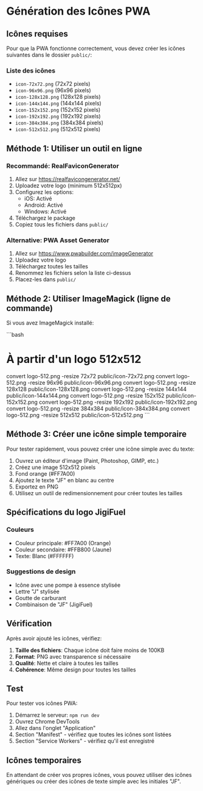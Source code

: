 # Génération des Icônes PWA

## Icônes requises

Pour que la PWA fonctionne correctement, vous devez créer les icônes suivantes dans le dossier `public/`:

### Liste des icônes
- `icon-72x72.png` (72x72 pixels)
- `icon-96x96.png` (96x96 pixels)
- `icon-128x128.png` (128x128 pixels)
- `icon-144x144.png` (144x144 pixels)
- `icon-152x152.png` (152x152 pixels)
- `icon-192x192.png` (192x192 pixels)
- `icon-384x384.png` (384x384 pixels)
- `icon-512x512.png` (512x512 pixels)

## Méthode 1: Utiliser un outil en ligne

### Recommandé: RealFaviconGenerator
1. Allez sur https://realfavicongenerator.net/
2. Uploadez votre logo (minimum 512x512px)
3. Configurez les options:
   - iOS: Activé
   - Android: Activé
   - Windows: Activé
4. Téléchargez le package
5. Copiez tous les fichiers dans `public/`

### Alternative: PWA Asset Generator
1. Allez sur https://www.pwabuilder.com/imageGenerator
2. Uploadez votre logo
3. Téléchargez toutes les tailles
4. Renommez les fichiers selon la liste ci-dessus
5. Placez-les dans `public/`

## Méthode 2: Utiliser ImageMagick (ligne de commande)

Si vous avez ImageMagick installé:

\`\`\`bash
# À partir d'un logo 512x512
convert logo-512.png -resize 72x72 public/icon-72x72.png
convert logo-512.png -resize 96x96 public/icon-96x96.png
convert logo-512.png -resize 128x128 public/icon-128x128.png
convert logo-512.png -resize 144x144 public/icon-144x144.png
convert logo-512.png -resize 152x152 public/icon-152x152.png
convert logo-512.png -resize 192x192 public/icon-192x192.png
convert logo-512.png -resize 384x384 public/icon-384x384.png
convert logo-512.png -resize 512x512 public/icon-512x512.png
\`\`\`

## Méthode 3: Créer une icône simple temporaire

Pour tester rapidement, vous pouvez créer une icône simple avec du texte:

1. Ouvrez un éditeur d'image (Paint, Photoshop, GIMP, etc.)
2. Créez une image 512x512 pixels
3. Fond orange (#FF7A00)
4. Ajoutez le texte "JF" en blanc au centre
5. Exportez en PNG
6. Utilisez un outil de redimensionnement pour créer toutes les tailles

## Spécifications du logo JigiFuel

### Couleurs
- Couleur principale: #FF7A00 (Orange)
- Couleur secondaire: #FFB800 (Jaune)
- Texte: Blanc (#FFFFFF)

### Suggestions de design
- Icône avec une pompe à essence stylisée
- Lettre "J" stylisée
- Goutte de carburant
- Combinaison de "JF" (JigiFuel)

## Vérification

Après avoir ajouté les icônes, vérifiez:

1. **Taille des fichiers**: Chaque icône doit faire moins de 100KB
2. **Format**: PNG avec transparence si nécessaire
3. **Qualité**: Nette et claire à toutes les tailles
4. **Cohérence**: Même design pour toutes les tailles

## Test

Pour tester vos icônes PWA:

1. Démarrez le serveur: `npm run dev`
2. Ouvrez Chrome DevTools
3. Allez dans l'onglet "Application"
4. Section "Manifest" - vérifiez que toutes les icônes sont listées
5. Section "Service Workers" - vérifiez qu'il est enregistré

## Icônes temporaires

En attendant de créer vos propres icônes, vous pouvez utiliser des icônes génériques ou créer des icônes de texte simple avec les initiales "JF".
